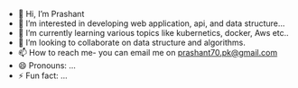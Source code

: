 - 👋 Hi, I’m Prashant 
- 👀 I’m interested in developing web application, api, and data structure...
- 🌱 I’m currently learning various topics like kubernetics, docker, Aws etc..
- 💞️ I’m looking to collaborate on data structure and algorithms.
- 📫 How to reach me- you can email me on prashant70.pk@gmail.com 
- 😄 Pronouns: ...
- ⚡ Fun fact: ...

<!---
prashant0240/prashant0240 is a ✨ special ✨ repository because its `README.md` (this file) appears on your GitHub profile.
You can click the Preview link to take a look at your changes.
--->
